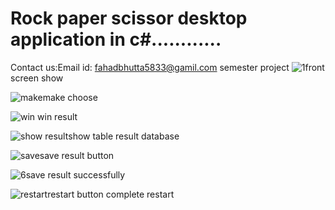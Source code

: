 # Rock paper scissor desktop application in c#............
Contact us:Email id:
                    fahadbhutta5833@gamil.com
semester project
![1](https://github.com/Fahad584/fahad/assets/107251127/5bfd54c7-150a-4292-b536-eed1ca07c690)front screen show

![make](https://github.com/Fahad584/fahad/assets/107251127/75375d6e-4257-47b7-a74b-d1b61c0eb7b7)make choose

![win](https://github.com/Fahad584/fahad/assets/107251127/28ac3aba-6874-48b6-bd34-11ec19c1b28d) win result



![show  result](https://github.com/Fahad584/fahad/assets/107251127/f9dff0f9-9c35-440b-bf8a-abf3201021d4)show table result database


![save](https://github.com/Fahad584/fahad/assets/107251127/a27ddaf0-1dbe-4e5d-b8fa-3cff69259d9b)save result button

![6](https://github.com/Fahad584/fahad/assets/107251127/115f182e-b9d8-4f70-8814-1d69f42c4012)save result successfully

![restart](https://github.com/Fahad584/fahad/assets/107251127/0dfea311-6340-483b-8b98-8e1598e81597)restart button complete  restart
